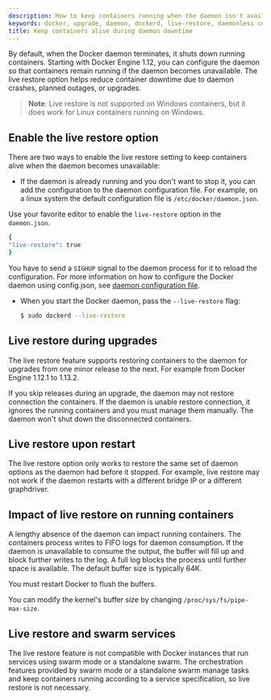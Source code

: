 ```yaml
---
description: How to keep containers running when the daemon isn't available.
keywords: docker, upgrade, daemon, dockerd, live-restore, daemonless container
title: Keep containers alive during daemon downtime
---
```


By default, when the Docker daemon terminates, it shuts down running containers.
Starting with Docker Engine 1.12, you can configure the daemon so that
containers remain running if the daemon becomes unavailable. The live restore
option helps reduce container downtime due to daemon crashes, planned outages,
or upgrades.

> **Note**: Live restore is not supported on Windows containers, but it does work
for Linux containers running on Windows.

## Enable the live restore option

There are two ways to enable the live restore setting to keep containers alive
when the daemon becomes unavailable:

* If the daemon is already running and you don't want to stop it, you can add
the configuration to the daemon configuration file. For example, on a linux
system the default configuration file is `/etc/docker/daemon.json`.

Use your favorite editor to enable the `live-restore` option in the
`daemon.json`.

```bash
{
"live-restore": true
}
```

You have to send a `SIGHUP` signal to the daemon process for it to reload the
configuration. For more information on how to configure the Docker daemon using
config.json, see [daemon configuration file](../reference/commandline/dockerd.md#daemon-configuration-file).

* When you start the Docker daemon, pass the `--live-restore` flag:

    ```bash
    $ sudo dockerd --live-restore
    ```

## Live restore during upgrades

The live restore feature supports restoring containers to the daemon for
upgrades from one minor release to the next. For example from Docker Engine
1.12.1 to 1.13.2.

If you skip releases during an upgrade, the daemon may not restore connection
the containers. If the daemon is unable restore connection, it ignores the
running containers and you must manage them manually. The daemon won't shut down
the disconnected containers.

## Live restore upon restart

The live restore option only works to restore the same set of daemon options
as the daemon had before it stopped. For example, live restore may not work if
the daemon restarts with a different bridge IP or a different graphdriver.

## Impact of live restore on running containers

A lengthy absence of the daemon can impact running containers. The containers
process writes to FIFO logs for daemon consumption. If the daemon is unavailable
to consume the output, the buffer will fill up and block further writes to the
log. A full log blocks the process until further space is available. The default
buffer size is typically 64K.

You must restart Docker to flush the buffers.

You can modify the kernel's buffer size by changing `/proc/sys/fs/pipe-max-size`.

## Live restore and swarm services

The live restore feature is not compatible with Docker instances that run
services using swarm mode or a standalone swarm. The orchestration features
provided by swarm mode or a standalone swarm manage tasks and keep containers
running according to a service specification, so live restore is not necessary.

